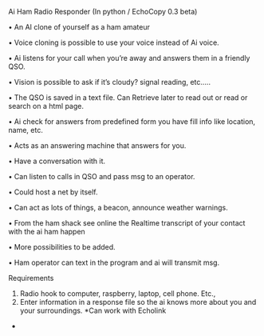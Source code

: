 

Ai Ham Radio Responder
(In python / EchoCopy 0.3 beta)

•	An AI clone of yourself as a ham amateur 

•	Voice cloning is possible to use your voice instead of Ai voice.

•	Ai listens for your call when you’re away and answers them in a friendly QSO.

•	Vision is possible to ask if it’s cloudy? signal reading, etc.….

•	The QSO is saved in a text file. Can Retrieve later to read out or read or search on a html page.

•	Ai check for answers from predefined form you have fill info like location, name, etc.

•	Acts as an answering machine that answers for you. 

•	Have a conversation with it. 

•	Can listen to calls in QSO and pass msg to an operator.

•	Could host a net by itself.

•	Can act as lots of things, a beacon, announce weather warnings. 

•	From the ham shack see online the Realtime transcript of your contact with the ai ham happen

•	More possibilities to be added.

•	Ham operator can text in the program and ai will transmit msg.


Requirements 
1.	Radio hook to computer, raspberry, laptop, cell phone. Etc.,
2.	Enter information in a response file so the ai knows more about you and your surroundings. 
*Can work with Echolink
*

